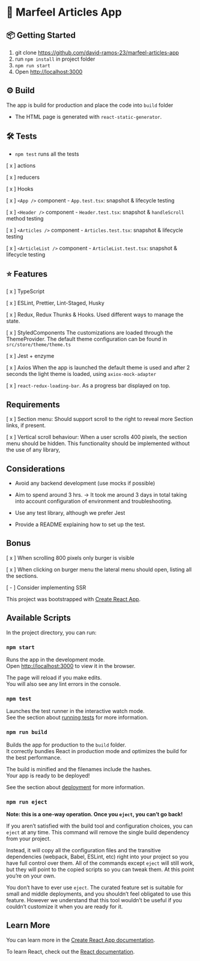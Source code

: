 # 🚀 Marfeel Articles App

## 📦 Getting Started

1. git clone https://github.com/david-ramos-23/marfeel-articles-app
2. run <code>npm install</code> in project folder
3. <code>npm run start</code>
4. Open [http://localhost:3000](http://localhost:3000)

## ⚙️ Build

The app is build for production and place the code into `build` folder

- The HTML page is generated with `react-static-generator`.

## 🛠️ Tests

- `npm test` runs all the tests

[ x ] actions

[ x ] reducers

[ x ] Hooks

[ x ] `<App />` component - `App.test.tsx`: snapshot & lifecycle testing

[ x ] `<Header />` component - `Header.test.tsx`: snapshot & `handleScroll` method testing

[ x ] `<Articles />` component - `Articles.test.tsx`: snapshot & lifecycle testing

[ x ] `<ArticleList />` component - `ArticleList.test.tsx`: snapshot & lifecycle testing

## ⭐️ Features

[ x ] TypeScript

[ x ] ESLint, Prettier, Lint-Staged, Husky

[ x ] Redux, Redux Thunks & Hooks.
Used different ways to manage the state.

[ x ] StyledComponents
The customizations are loaded through the ThemeProvider. The default theme configuration can be found in `src/store/theme/theme.ts`

[ x ] Jest + enzyme

[ x ] Axios
When the app is launched the default theme is used and after 2 seconds the light theme is loaded, using `axiox-mock-adapter`

[ x ] `react-redux-loading-bar`. As a progress bar displayed on top.

## Requirements

[ x ] Section menu: Should support scroll to the right to reveal more Section links, if present.

[ x ] Vertical scroll behaviour: When a user scrolls 400 pixels, the section menu should be hidden. This functionality should be implemented without the use of any library,

## Considerations

- Avoid any backend development (use mocks if
  possible)

- Aim to spend around 3 hrs. -> It took me around 3 days in total taking into account configuration of environment and troubleshooting.

- Use any test library, although we prefer Jest

- Provide a README explaining how to set up the test.

## Bonus

[ x ] When scrolling 800 pixels only burger is visible

[ x ] When clicking on burger menu the lateral menu
should open, listing all the sections.

[ - ] Consider implementing SSR

This project was bootstrapped with [Create React App](https://github.com/facebook/create-react-app).

## Available Scripts

In the project directory, you can run:

### `npm start`

Runs the app in the development mode.<br />
Open [http://localhost:3000](http://localhost:3000) to view it in the browser.

The page will reload if you make edits.<br />
You will also see any lint errors in the console.

### `npm test`

Launches the test runner in the interactive watch mode.<br />
See the section about [running tests](https://facebook.github.io/create-react-app/docs/running-tests) for more information.

### `npm run build`

Builds the app for production to the `build` folder.<br />
It correctly bundles React in production mode and optimizes the build for the best performance.

The build is minified and the filenames include the hashes.<br />
Your app is ready to be deployed!

See the section about [deployment](https://facebook.github.io/create-react-app/docs/deployment) for more information.

### `npm run eject`

**Note: this is a one-way operation. Once you `eject`, you can’t go back!**

If you aren’t satisfied with the build tool and configuration choices, you can `eject` at any time. This command will remove the single build dependency from your project.

Instead, it will copy all the configuration files and the transitive dependencies (webpack, Babel, ESLint, etc) right into your project so you have full control over them. All of the commands except `eject` will still work, but they will point to the copied scripts so you can tweak them. At this point you’re on your own.

You don’t have to ever use `eject`. The curated feature set is suitable for small and middle deployments, and you shouldn’t feel obligated to use this feature. However we understand that this tool wouldn’t be useful if you couldn’t customize it when you are ready for it.

## Learn More

You can learn more in the [Create React App documentation](https://facebook.github.io/create-react-app/docs/getting-started).

To learn React, check out the [React documentation](https://reactjs.org/).
